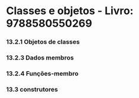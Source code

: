 # Classes e objetos - Livro: 9788580550269

### 13.2.1	Objetos de classes
### 13.2.3	Dados membros
### 13.2.4 Funções-membro
### 13.3 construtores




